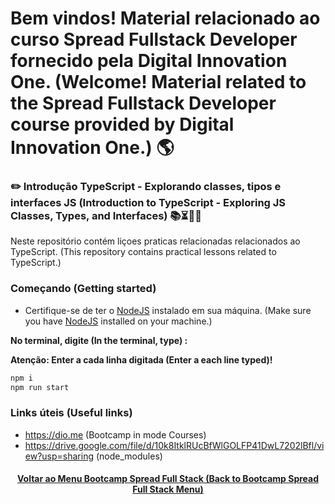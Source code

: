 # Bem vindos! Material relacionado ao curso Spread Fullstack Developer fornecido pela Digital Innovation One. (Welcome! Material related to the Spread Fullstack Developer course provided by Digital Innovation One.) 🌎

### ✏️ Introdução TypeScript - Explorando classes, tipos e interfaces JS (Introduction to TypeScript - Exploring JS Classes, Types, and Interfaces) 📚⏳🤔😉

Neste repositório contém liçoes praticas relacionadas relacionados ao TypeScript. (This repository contains practical lessons related to TypeScript.)

### Começando (Getting started)

- Certifique-se de ter o [NodeJS](https://nodejs.org/en/) instalado em sua máquina. (Make sure you have [NodeJS](https://nodejs.org/en/) installed on your machine.)

**No terminal, digite (In the terminal, type) :**

**Atenção: Enter a cada linha digitada (Enter a each line typed)!**

```bash
npm i
npm run start
```

### Links úteis (Useful links)
+ https://dio.me (Bootcamp in mode Courses)
+ https://drive.google.com/file/d/10k8ItklRUcBfWlGOLFP41DwL7202lBfl/view?usp=sharing (node_modules)

<h4 align="center"><a href="https://github.com/luciano-da-cruz-jr/luciano-da-cruz-jr/blob/main/Spread-Full-Stack-Menu.md">Voltar ao Menu Bootcamp Spread Full Stack (Back to Bootcamp Spread Full Stack Menu)</a></h4>







